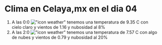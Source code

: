 # Clima en Celaya,mx en el dia 04

1. A las 0:0 !["icon weather"](http://openweathermap.org/img/w/02n.png) tenemos una temperatura de 9.35 C con cielo claro y  vientos de 1.16 y nubosidad al 8%
1. A las 2:0 !["icon weather"](http://openweathermap.org/img/w/02n.png) tenemos una temperatura de 7.57 C con algo de nubes y  vientos de 0.79 y nubosidad al 20%
